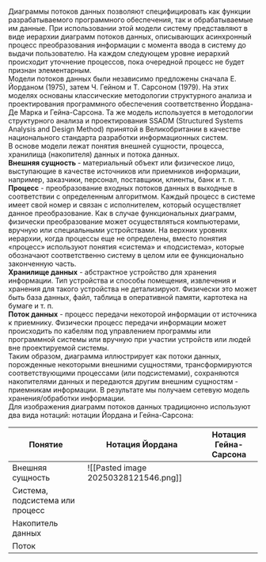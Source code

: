 Диаграммы потоков данных позволяют специфицировать как функции разрабатываемого программного обеспечения, так и обрабатываемые им данные. При использовании этой модели систему представляют в виде иерархии диаграмм потоков данных, описывающих асинхронный процесс преобразования информации с момента ввода в систему до выдачи пользователю. На каждом следующем уровне иерархий происходит уточнение процессов, пока очередной процесс не будет признан элементарным.  
Модели потоков данных были независимо предложены сначала Е. Йорданом (1975), затем Ч. Гейном и Т. Сарсоном (1979). На этих моделях основаны классические методологии структурного анализа и проектирования программного обеспечения соответственно Йордана-Де Марка и Гейна-Сарсона. Та же модель используется в методологии структурного анализа и проектирования SSADM (Structured Systems Analysis and Design Method) принятой в Великобритании в качестве национального стандарта разработки информационных систем.  
В основе модели лежат понятия внешней сущности, процесса, хранилища (накопителя) данных и потока данных.  
**Внешняя сущность** - материальный объект или физическое лицо, выступающие в качестве источников или приемников информации, например, заказчики, персонал, поставщики, клиенты, банк и т. п.  
**Процесс** - преобразование входных потоков данных в выходные в соответствии с определенным алгоритмом. Каждый процесс в системе имеет свой номер и связан с исполнителем, который осуществляет данное преобразование. Как в случае функциональных диаграмм, физически преобразование может осуществляться компьютерами, вручную или специальными устройствами. На верхних уровнях иерархии, когда процессы еще не определены, вместо понятия «процесс» используют понятия «система» и «подсистема», которые обозначают соответственно систему в целом или ее функционально законченную часть.  
**Хранилище данных** - абстрактное устройство для хранения информации. Тип устройства и способы помещения, извлечения и хранения для такого устройства не детализируют. Физически это может быть база данных, файл, таблица в оперативной памяти, картотека на бумаге и т. п.  
**Поток данных** - процесс передачи некоторой информации от источника к приемнику. Физически процесс передачи информации может происходить по кабелям под управлением программы или программной системы или вручную при участии устройств или людей вне проектируемой системы.  
Таким образом, диаграмма иллюстрирует как потоки данных, порожденные некоторыми внешними сущностями, трансформируются соответствующими процессами (или подсистемами), сохраняются накопителями данных и передаются другим внешним сущностям - приемникам информации. В результате мы получаем сетевую модель хранения/обработки информации.  
Для изображения диаграмм потоков данных традиционно используют два вида нотаций: нотации Йордана и Гейна-Сарсона:

| Понятие                         | Нотация Йордана                      | Нотация Гейна-Сарсона |
| ------------------------------- | ------------------------------------ | --------------------- |
| Внешняя сущность                | ![[Pasted image 20250328121546.png]] |                       |
| Система, подсистема или процесс |                                      |                       |
| Накопитель данных               |                                      |                       |
| Поток                           |                                      |                       |
